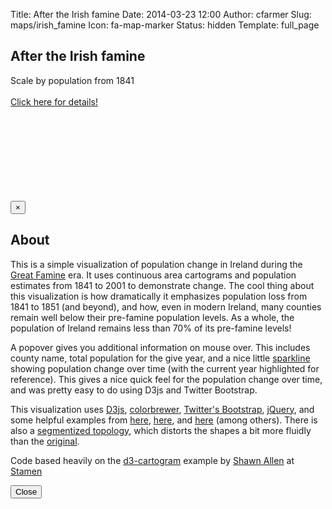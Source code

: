 Title: After the Irish famine
Date: 2014-03-23 12:00
Author: cfarmer
Slug: maps/irish_famine
Icon: fa-map-marker
Status: hidden
Template: full_page

<script src="http://d3js.org/d3.v3.min.js"></script>
<script src="http://d3js.org/topojson.v1.min.js"></script>
<script src="../../libs/cartogram/colorbrewer.js"></script>
<script src="../../libs/cartogram/cartogram.js"></script>
<link rel="stylesheet" href="../../libs/cartogram/style.css">
<link rel="stylesheet" href="http://code.jquery.com/ui/1.10.4/themes/smoothness/jquery-ui.css">
<script src="http://code.jquery.com/ui/1.10.4/jquery-ui.js"></script>

<div id="map">
<div class="bold_title">
    <h2><i class="fa fa-map-marker"></i> After the Irish famine</h2>
</div>
  <div id="map-container">
    <div class="floater">
      <label>Scale by population from</label>&nbsp;<label id="yearlabel" name="yearlabel">1841</label>
      <div class="slider" id="year" name="year"></div>
      <span id="status"></span><br/>
        <div class="share-list">
            <a href="#" class="modal-toggle" data-toggle="modal" data-target="#myModal">Click here for details!</a><br/>
            <a href="http://twitter.com/share?url={{ (SITEURL +  '/' + article.url)|urlencode }}&text={{article.title|striptags|urlencode}}&hashtags={% for tag in article.tags%}{{tag}},{% endfor %}&via=CarsonFarmer"
              onclick="javascript:window.open(this.href, '', 'menubar=no,toolbar=no,height=600,width=600');return false;"
              class="label label-primary">
              <i class="fa fa-twitter-square fa-2x"></i>
            </a>
            <a href="https://plus.google.com/share?url={{ (SITEURL +  '/' + article.url)|urlencode }}" 
              onclick="javascript:window.open(this.href, '', 'menubar=no,toolbar=no,height=600,width=600');return false;"
              class="label label-primary">
              <i class="fa fa-google-plus-square fa-2x"></i>
            </a>
            <a href="http://www.linkedin.com/shareArticle?mini=true&url={{ (SITEURL +  '/' + article.url)|urlencode }}&title={{article.title|striptags|urlencode}}&summary={{article.summary|striptags|urlencode}}&source=CarsonFarmer"
              onclick="javascript:window.open(this.href, '', 'menubar=no,toolbar=no,height=600,width=600');return false;"
              class="label label-primary">
              <i class="fa fa-linkedin-square fa-2x"></i>
            </a>
            <a href="http://www.tumblr.com/share/link?url={{ (SITEURL +  '/' + article.url)|urlencode }}&name={{article.title|striptags|urlencode}}&description={{article.summary|striptags|urlencode}}"
              onclick="javascript:window.open(this.href, '', 'menubar=no,toolbar=no,height=600,width=600');return false;"
              class="label label-primary">
              <i class="fa fa-tumblr-square fa-2x"></i>
            </a>
            <a href="http://www.facebook.com/sharer.php?s=100&p[url]={{ (SITEURL +  '/' + article.url)|urlencode }}&p[title]={{article.title|striptags|urlencode}}&p[summary]={{article.summary|striptags|urlencode}}"
              onclick="javascript:window.open(this.href, '', 'menubar=no,toolbar=no,height=600,width=600');return false;"
              class="label label-primary">
              <i class="fa fa-facebook-square fa-2x"></i>
            </a>
        </div>
    </div>
    <svg id="d3map"></svg>
  </div>
</div> 

<!-- Modal -->
<div class="modal fade" id="myModal" tabindex="-1" role="dialog" aria-labelledby="myModalLabel" aria-hidden="true">
  <div class="modal-dialog">
    <div class="modal-content">
      <div class="modal-header">
        <button type="button" class="close" data-dismiss="modal" aria-hidden="true">&times;</button>
        <h2 class="modal-title" id="myModalLabel">About</h2>
      </div>
      <div class="modal-body">
        <p>This is a simple visualization of population change in Ireland 
            during the 
            <a href="http://en.wikipedia.org/wiki/Great_Famine_(Ireland)">Great Famine</a> era. 
            It uses continuous area cartograms and population estimates from 
            1841 to 2001 to demonstrate change. The cool thing about this visualization is how 
            dramatically it emphasizes population loss from 1841 to 1851 
            (and beyond), and how, even in modern Ireland, many counties 
            remain well below their pre-famine population levels. As a 
            whole, the population of Ireland remains less than 70% of its 
            pre-famine levels!</p>
            <p>A popover gives you additional information on mouse over. This 
            includes county name, total population for the give year, and
            a nice little <a href="http://en.wikipedia.org/wiki/Sparkline">sparkline</a>
            showing population change over time (with 
            the current year highlighted for reference). This gives a nice quick
            feel for the population change over time, and was pretty easy to do 
            using D3js and Twitter Bootstrap.</p>
            <p>This visualization uses <a href="http://d3js.org">D3js</a>, 
            <a href="http://colorbrewer2.org">colorbrewer</a>, 
            <a href="http://getbootstrap.com/">Twitter's Bootstrap</a>, 
            <a href="http://jquery.com/">jQuery</a>, and some helpful examples from 
            <a href="http://www.tnoda.com/blog/2013-12-19">here</a>,
            <a href="http://benjchristensen.com/2011/08/08/simple-sparkline-using-svg-path-and-d3-js/">here</a>, and
            <a href="http://jsfiddle.net/eQmYX/77/">here</a> (among others). There is also a
        <a class="hashish" href="?segmentized">segmentized topology</a>,
        which distorts the shapes a bit more fluidly than the
        <a class="hashish" href="?">original</a>.</p>
        <p>Code based heavily on the 
  <a href="https://github.com/shawnbot/d3-cartogram">d3-cartogram</a>
  example by <a href="http://stamen.com/studio/shawn">Shawn Allen</a> at 
  <a href="http://stamen.com">Stamen</a></p>
      </div>
      <div class="modal-footer">
        <button type="button" class="btn btn-default" data-dismiss="modal">Close</button>
      </div>
    </div>
  </div>
</div>

<script>
  var percent = (function() {
        var fmt = d3.format(".2f");
        return function(n) { return fmt(n) + "%"; };
      })(),
      years = d3.range(1841,1912, 10).concat([1926, 1936]).concat(d3.range(1951, 2011, 10)),
      year = years[0],
      colors = colorbrewer.RdYlBu[3]
        .reverse()
        .map(function(rgb) { return d3.hsl(rgb); });

  $('#year').slider({min:0, max:15, step:1, value:0})
  .on('slide', function(e, ui) {
      year = years[parseInt(ui.value)];
      d3.select("#yearlabel").text(" "+year);
  }).on('slidechange', function(e, ui) {
      year = years[parseInt(ui.value)];
      location.hash = "#" + year;
  });

  var body = d3.select("body"),
      stat = d3.select("#status");

  var map = d3.select("#d3map"),
      layer = map.append("g")
        .attr("id", "layer")
        .attr("transform", "translate(-180, 0)"),
      counties = layer.append("g")
        .attr("id", "counties")
        .selectAll("path");

  // map.call(zoom);

  var proj = d3.geo.albers()
      .scale(7307.831779290534)
      .center([-0.6, 38.7])
      .translate([978.8244047152583, 2145.7113504855133])
      .rotate([0, 0, 0]);

  var topology,
      geometries,
      rawData,
      dataById = {},
      carto = d3.cartogram()
        .projection(proj)
        .properties(function(d) {
          return dataById[d.id];
        })
        .value(function(d) {
          return +d.properties[field];
        });

  window.onhashchange = function() {
    parseHash();
  };

  var segmentized = location.search === "?segmentized"
  var url = "../../uploads/data/" + (segmentized ? "irish-counties-segmentized.topojson" : "irish-counties.topojson"),
      totalValue = 0;
  d3.json(url, function(topo) {
    topology = topo;
    geometries = topology.objects.counties.geometries;
    d3.csv("../../uploads/data/pop.csv", function(data) {
      rawData = data;
      dataById = d3.nest()
        .key(function(d) { return d.county; })
        .rollup(function(d) { return d[0]; })
        .map(data);
      init();
    });
  });

  function init() {
    var features = carto.features(topology, geometries),
        path = d3.geo.path()
          .projection(proj);
    var key = "pop" + years[0];

    counties = counties.data(features)
      .enter()
      .append("path")
        .attr("class", "county")
        .attr("id", function(d) {
          return d.id;
        })
        .attr("fill", "#fafafa")
        .attr("title", function(d) {return "County "+d.id;})
        .attr("d", path);
        
        var value = function(d) {
              return +d.properties[key];
            },
          values = counties.data()
            .map(value)
            .filter(function(n) {
              return !isNaN(n);
            })
            .sort(d3.ascending),
          lo = values[0],
          hi = values[values.length - 1];
          
          var scale = d3.scale.linear()
            .domain([lo, hi])
            .range([1, 1000]);
            
        totalValue = d3.sum(values)//, scale);
    
    function sparkline() {
        var svg = d3.select(document.createElement("svg"))
          .attr("height", "40px")
          .attr("width", "110px");
        g = svg.append("g")
            .attr('transform', 'translate(5, 5)'),
            data = dataById[this.id];
            var array = $.map(data, function(value, index) {
                return +value;
            });
        var format = d3.format(','),
            array = array.slice(1, array.length),
            yearIndex = years.indexOf(year),
            currentPop = array[yearIndex],
            minmax = d3.extent(array);
        var x = d3.scale.linear().domain([0, 16]).range([0, 100]), 
            y = d3.scale.linear().domain(minmax).range([30, 0]), 
            line = d3.svg.line()
              .x(function(d, i) { return x(i); })
              .y(function(d)    { return y(d); });
        g.append("path")
          .attr("d", line(array))
          .attr("class", "sparkline");
        g.append('circle')
          .attr('class', 'sparkcircle')
          .attr('cx', x(yearIndex))
          .attr('cy', y(currentPop))
          .attr('r', 3);
        var percent = Math.round(currentPop / array[0] * 100)
        
        return "Year: " + year
            + "<br/>"
            + "Population: " + format(currentPop)
            +"<br/>"
            +"<svg height='40px' width='100%'>"
            +svg.node().innerHTML
            +"</svg><br/>"
            +(yearIndex > 0 ? (percent >= 100 ? "Up "+(percent-100): "Down "+(100-percent))+"% since 1941": "")
            
    }
    
    $("path").popover({
        'container': 'body',
        'html': true,
        'content': sparkline,
        'placement': "auto",
        'trigger': "hover"
    });

    parseHash();
  }

  function reset() {
    stat.text("");
    body.classed("updating", false);

    var features = carto.features(topology, geometries),
        path = d3.geo.path()
          .projection(proj);

    counties.data(features)
      .transition()
        .duration(750)
        .ease("linear")
        .attr("fill", "#fafafa")
        .attr("d", path);
  }

  function update() {
    var start = Date.now();
    body.classed("updating", true);

    var key = "pop" + year,
        value = function(d) {
          return +d.properties[key];
        },
        values = counties.data()
          .map(value)
          .filter(function(n) {
            return !isNaN(n);
          })
          .sort(d3.ascending),
        lo = values[0],
        hi = values[values.length - 1];

    var color = d3.scale.linear()
      .range(colors)
      .domain(lo < 0
        ? [lo, 0, hi]
        : [lo, d3.mean(values), hi]);

    // normalize the scale to positive numbers
    var scale = d3.scale.linear()
      .domain([lo, hi])
      .range([1, 1000]);

    // tell the cartogram to use the scaled values
    carto.value(function(d) {
      //return scale(value(d));
      return value(d);
    });

    // generate the new features, pre-projected
    var features = carto(topology, geometries, totalValue).features;

    // update the data
    counties.data(features);

    // transition shapes
    counties.transition()
      .duration(750)
      .ease("linear")
      .attr("fill", function(d) {
        return color(value(d));
      })
      .attr("d", carto.path)

    var delta = (Date.now() - start) / 1000;
    stat.text(["calculated in", delta.toFixed(1), "seconds"].join(" "));
    body.classed("updating", false);
    
  }

  var deferredUpdate = (function() {
    var timeout;
    return function() {
      var args = arguments;
      clearTimeout(timeout);
      stat.text("calculating...");
      return timeout = setTimeout(function() {
        update.apply(null, arguments);
      }, 10);
    };
  })();

  var hashish = d3.selectAll("a.hashish")
    .datum(function() {
      return this.href;
    });

  function parseHash() {
    var parts = location.hash.substr(1).split("/"),
        desiredYear = parseInt(parts[0]);
    year = (years.indexOf(desiredYear) > -1) ? desiredYear : years[0];

      deferredUpdate();
      location.replace("#" + year);

      hashish.attr("href", function(href) {
        return href + location.hash;
      });
      
      // If not already, match slider to hash year
      $('#year').slider("value", years.indexOf(desiredYear))
      d3.select("#yearlabel").text(" "+year);
    }

</script>